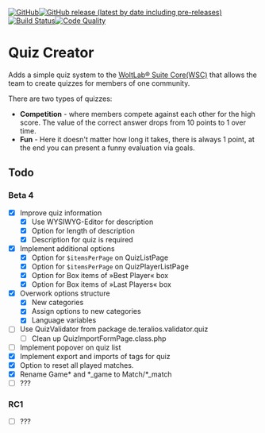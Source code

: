 [![GitHub](https://img.shields.io/github/license/Teralios/quizCreator?style=flat-square)](https://www.gnu.org/licenses/gpl-3.0.txt)[![GitHub release (latest by date including pre-releases)](https://img.shields.io/github/v/release/teralios/quizCreator?include_prereleases&style=flat-square)](https://github.com/Teralios/quizCreator/releases)[![Build Status](https://img.shields.io/travis/Teralios/quizCreator.svg?style=flat-square)](https://travis-ci.org/Teralios/quizCreator)[![Code Quality](https://img.shields.io/scrutinizer/g/Teralios/quizCreator.svg?style=flat-square)](https://scrutinizer-ci.com/g/Teralios/quizCreator/)
# Quiz Creator
Adds a simple quiz system to the [WoltLab® Suite Core(WSC)](https://www.woltlab.com/features/) that allows the team to create quizzes for members of one community.

There are two types of quizzes:
  * __Competition__ - where members compete against each other for the high score. The value of the correct answer drops from 10 points to 1 over time.
  * __Fun__ - Here it doesn't matter how long it takes, there is always 1 point, at the end you can present a funny evaluation via goals.

## Todo
### Beta 4
  - [x] Improve quiz information
    - [x] Use WYSIWYG-Editor for description
    - [x] Option for length of description
    - [x] Description for quiz is required
  - [x] Implement additional options
    - [x] Option for `$itemsPerPage` on QuizListPage
    - [x] Option for `$itemsPerPage` on QuizPlayerListPage
    - [x] Option for Box items of »Best Player« box
    - [x] Option for Box items of »Last Players« box
  - [x] Overwork options structure
    - [x] New categories
    - [x] Assign options to new categories
    - [x] Language variables
  - [ ] Use QuizValidator from package de.teralios.validator.quiz
    - [ ] Clean up QuizImportFormPage.class.php
  - [ ] Implement popover on quiz list
  - [x] Implement export and imports of tags for quiz
  - [x] Option to reset all played matches.
  - [x] Rename Game\* and \*_game to Match/\*_match
  - [ ] ???
 
### RC1
  - [ ] ???
